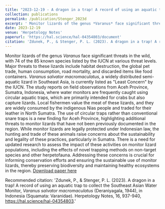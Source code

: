 ```yaml
---
title: "2023-12-19 - A dragon in a trap! A record of using an aquatic trap to collect the Southeast Asian Water Monitor, <i>Varanus salvator macromaculatus</i> (Deraniyagala, 1944), in Indonesia (Squamata: Varanidae)"
collection: publications
permalink: /publication/Stenger_2023d
excerpt: ' Monitor lizards of the genus *Varanus* face significant threats in the wild, with 74 of the 85 known species listed by the IUCN at various threat levels. Major threats to these lizards include habitat destruction, the global pet trade, human consumption, road mortality, and discarded items like food containers. *Varanus salvator macromaculatus*, a widely distributed semi-aquatic lizard in Southeast Asia, is currently listed as "Least Concern" by the IUCN. The study reports on field observations from Aceh Province, Sumatra, Indonesia, where water monitors are frequently caught using circular aquatic traps, which are primarily intended for crabs but also capture lizards. Local fishermen value the meat of these lizards, and they are widely consumed by the indigenous Nias people and traded for their leather in North Sumatra. The use of circular traps rather than conventional snare traps is a new finding for Aceh Province, highlighting additional threats to monitor lizards that have not been previously documented in the region. While monitor lizards are legally protected under Indonesian law, the hunting and trade of these animals raise concerns about the sustainability and legality of these practices, particularly in Sumatra. There is a need for updated research to assess the impact of these activities on monitor lizard populations, including the effects of novel trapping methods on non-target species and other herpetofauna. Addressing these concerns is crucial for informing conservation efforts and ensuring the sustainable use of monitor lizards, thereby preserving biodiversity and maintaining healthy ecosystems in the region.'
date: 2023-12-19
venue: 'Herpetology Notes'
paperurl: 'https://hal.science/hal-04354803/document'
citation: 'Zdunek, P., & Stenger, P. L. (2023). A dragon in a trap! A record of using an aquatic trap to collect the Southeast Asian Water Monitor, <i>Varanus salvator macromaculatus</i> (Deraniyagala, 1944), in Indonesia (Squamata: Varanidae). Herpetology Notes, 16, 937-940, https://hal.science/hal-04354803.'
---
```

 Monitor lizards of the genus *Varanus* face significant threats in the wild, with 74 of the 85 known species listed by the IUCN at various threat levels. Major threats to these lizards include habitat destruction, the global pet trade, human consumption, road mortality, and discarded items like food containers. *Varanus salvator macromaculatus*, a widely distributed semi-aquatic lizard in Southeast Asia, is currently listed as "Least Concern" by the IUCN. The study reports on field observations from Aceh Province, Sumatra, Indonesia, where water monitors are frequently caught using circular aquatic traps, which are primarily intended for crabs but also capture lizards. Local fishermen value the meat of these lizards, and they are widely consumed by the indigenous Nias people and traded for their leather in North Sumatra. The use of circular traps rather than conventional snare traps is a new finding for Aceh Province, highlighting additional threats to monitor lizards that have not been previously documented in the region. While monitor lizards are legally protected under Indonesian law, the hunting and trade of these animals raise concerns about the sustainability and legality of these practices, particularly in Sumatra. There is a need for updated research to assess the impact of these activities on monitor lizard populations, including the effects of novel trapping methods on non-target species and other herpetofauna. Addressing these concerns is crucial for informing conservation efforts and ensuring the sustainable use of monitor lizards, thereby preserving biodiversity and maintaining healthy ecosystems in the region.
[Download paper here](https://hal.science/hal-04354803/document)

Recommended citation: 'Zdunek, P., & Stenger, P. L. (2023). A dragon in a trap! A record of using an aquatic trap to collect the Southeast Asian Water Monitor, <i>Varanus salvator macromaculatus</i> (Deraniyagala, 1944), in Indonesia (Squamata: Varanidae). Herpetology Notes, 16, 937-940, https://hal.science/hal-04354803.'


